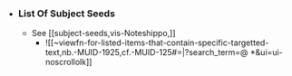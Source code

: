 
- ### List Of Subject Seeds
  * See [[subject-seeds,vis-Noteshippo,]]
    * ![[~viewfn-for-listed-items-that-contain-specific-targetted-text,nb.-MUID-1925,cf.-MUID-125#=|?search_term=@ *&ui=ui-noscrollolk]]